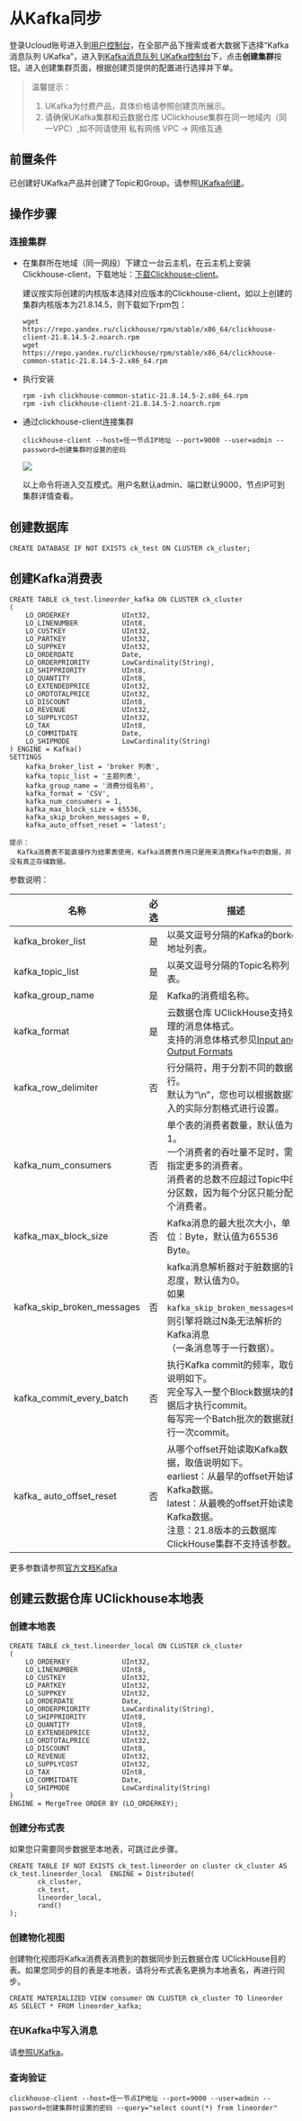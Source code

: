 # 从Kafka同步

登录Ucloud账号进入到[用户控制台](https://passport.ucloud.cn/#login)，在全部产品下搜索或者大数据下选择“Kafka消息队列 UKafka”，进入到[Kafka消息队列 UKafka控制台](https://console.ucloud.cn/ukafka/ukafka)下，点击**创建集群**按钮。进入创建集群页面，根据创建页提供的配置进行选择并下单。

<blockquote>
  温馨提示：
   <ol>
     <li>UKafka为付费产品，具体价格请参照创建页所展示。</li>
     <li>请确保UKafka集群和云数据仓库 UClickhouse集群在同一地域内（同一VPC）,如不同请使用 私有网络 VPC -> 网络互通</li>
   </ol>
</blockquote>

## 前置条件

已创建好UKafka产品并创建了Topic和Group。请参照[UKafka创建](https://docs.ucloud.cn/ukafka/kafkasinkerintro/quickstart)。

## 操作步骤

### 连接集群

- 在集群所在地域（同一网段）下建立一台云主机，在云主机上安装Clickhouse-client，下载地址：[下载Clickhouse-client](https://repo.yandex.ru/clickhouse/rpm/stable/x86_64/)。

  建议按实际创建的内核版本选择对应版本的Clickhouse-client，如以上创建的集群内核版本为21.8.14.5，则下载如下rpm包：

  ```
  wget https://repo.yandex.ru/clickhouse/rpm/stable/x86_64/clickhouse-client-21.8.14.5-2.noarch.rpm
  wget https://repo.yandex.ru/clickhouse/rpm/stable/x86_64/clickhouse-common-static-21.8.14.5-2.x86_64.rpm
  ```

- 执行安装

  ```shell
  rpm -ivh clickhouse-common-static-21.8.14.5-2.x86_64.rpm
  rpm -ivh clickhouse-client-21.8.14.5-2.noarch.rpm
  ```

- 通过clickhouse-client连接集群

  ```shell
  clickhouse-client --host=任一节点IP地址 --port=9000 --user=admin --password=创建集群时设置的密码
  ```

  ![](/Users/dongjunyang/works/projects/product/docs/uclickhouse/images/clickhouse-client-login.png)

  以上命令将进入交互模式。用户名默认admin、端口默认9000，节点IP可到集群详情查看。

## 创建数据库

```
CREATE DATABASE IF NOT EXISTS ck_test ON CLUSTER ck_cluster;
```

## 创建Kafka消费表

```
CREATE TABLE ck_test.lineorder_kafka ON CLUSTER ck_cluster 
(
    LO_ORDERKEY             UInt32,
    LO_LINENUMBER           UInt8,
    LO_CUSTKEY              UInt32,
    LO_PARTKEY              UInt32,
    LO_SUPPKEY              UInt32,
    LO_ORDERDATE            Date,
    LO_ORDERPRIORITY        LowCardinality(String),
    LO_SHIPPRIORITY         UInt8,
    LO_QUANTITY             UInt8,
    LO_EXTENDEDPRICE        UInt32,
    LO_ORDTOTALPRICE        UInt32,
    LO_DISCOUNT             UInt8,
    LO_REVENUE              UInt32,
    LO_SUPPLYCOST           UInt32,
    LO_TAX                  UInt8,
    LO_COMMITDATE           Date,
    LO_SHIPMODE             LowCardinality(String)
) ENGINE = Kafka()
SETTINGS
    kafka_broker_list = 'broker 列表',
    kafka_topic_list = '主题列表',
    kafka_group_name = '消费分组名称',
    kafka_format = 'CSV',
    kafka_num_consumers = 1,
    kafka_max_block_size = 65536,
    kafka_skip_broken_messages = 0,
    kafka_auto_offset_reset = 'latest';
```

```
提示：
  Kafka消费表不能直接作为结果表使用，Kafka消费表作用只是用来消费Kafka中的数据，并没有真正存储数据。
```

参数说明：

| 名称                       | 必选 | 描述                                                         |
| -------------------------- | ---- | ------------------------------------------------------------ |
| kafka_broker_list          | 是   | 以英文逗号分隔的Kafka的borker地址列表。                      |
| kafka_topic_list           | 是   | 以英文逗号分隔的Topic名称列表。                              |
| kafka_group_name           | 是   | Kafka的消费组名称。                                          |
| kafka_format               | 是   | 云数据仓库 UClickHouse支持处理的消息体格式。<br /> 支持的消息体格式参见[Input and Output Formats](https://clickhouse.com/docs/en/interfaces/formats/?spm=a2c4g.11186623.0.0.540911c3r3HPsy#) |
| kafka_row_delimiter        | 否   | 行分隔符，用于分割不同的数据行。<br />默认为“\n”，您也可以根据数据写入的实际分割格式进行设置。 |
| kafka_num_consumers        | 否   | 单个表的消费者数量，默认值为1。<br /> 一个消费者的吞吐量不足时，需要指定更多的消费者。<br /> 消费者的总数不应超过Topic中的分区数，因为每个分区只能分配一个消费者。 |
| kafka_max_block_size       | 否   | Kafka消息的最大批次大小，单位：Byte，默认值为65536 Byte。    |
| kafka_skip_broken_messages | 否   | kafka消息解析器对于脏数据的容忍度，默认值为0。<br /> 如果`kafka_skip_broken_messages=N`，则引擎将跳过N条无法解析的Kafka消息<br />（一条消息等于一行数据）。 |
| kafka_commit_every_batch   | 否   | 执行Kafka commit的频率，取值说明如下。<br /> 完全写入一整个Block数据块的数据后才执行commit。<br /> 每写完一个Batch批次的数据就执行一次commit。 |
| kafka_ auto_offset_reset   | 否   | 从哪个offset开始读取Kafka数据，取值说明如下。<br /> earliest：从最早的offset开始读取Kafka数据。<br /> latest：从最晚的offset开始读取Kafka数据。<br /> 注意：21.8版本的云数据库ClickHouse集群不支持该参数。 |

更多参数请参照[官方文档Kafka](https://clickhouse.tech/docs/zh/engines/table-engines/integrations/kafka/?spm=a2c4g.11186623.0.0.540911c3r3HPsy)

## 创建云数据仓库 UClickhouse本地表

### 创建本地表

```
CREATE TABLE ck_test.lineorder_local ON CLUSTER ck_cluster
(
    LO_ORDERKEY             UInt32,
    LO_LINENUMBER           UInt8,
    LO_CUSTKEY              UInt32,
    LO_PARTKEY              UInt32,
    LO_SUPPKEY              UInt32,
    LO_ORDERDATE            Date,
    LO_ORDERPRIORITY        LowCardinality(String),
    LO_SHIPPRIORITY         UInt8,
    LO_QUANTITY             UInt8,
    LO_EXTENDEDPRICE        UInt32,
    LO_ORDTOTALPRICE        UInt32,
    LO_DISCOUNT             UInt8,
    LO_REVENUE              UInt32,
    LO_SUPPLYCOST           UInt32,
    LO_TAX                  UInt8,
    LO_COMMITDATE           Date,
    LO_SHIPMODE             LowCardinality(String)
)
ENGINE = MergeTree ORDER BY (LO_ORDERKEY);
```

### 创建分布式表

如果您只需要同步数据至本地表，可跳过此步骤。

```
CREATE TABLE IF NOT EXISTS ck_test.lineorder on cluster ck_cluster AS ck_test.lineorder_local  ENGINE = Distributed(
       ck_cluster,
       ck_test,
       lineorder_local,
       rand()
);
```

### 创建物化视图

创建物化视图将Kafka消费表消费到的数据同步到云数据仓库 UClickHouse目的表。如果您同步的目的表是本地表，请将分布式表名更换为本地表名，再进行同步。

```
CREATE MATERIALIZED VIEW consumer ON CLUSTER ck_cluster TO lineorder AS SELECT * FROM lineorder_kafka;
```

### 在UKafka中写入消息

请[参照UKafka](https://docs.ucloud.cn/ukafka/kafkasinkerintro/quickstart)。

### 查询验证

```
clickhouse-client --host=任一节点IP地址 --port=9000 --user=admin --password=创建集群时设置的密码 --query="select count(*) from lineorder"
```

